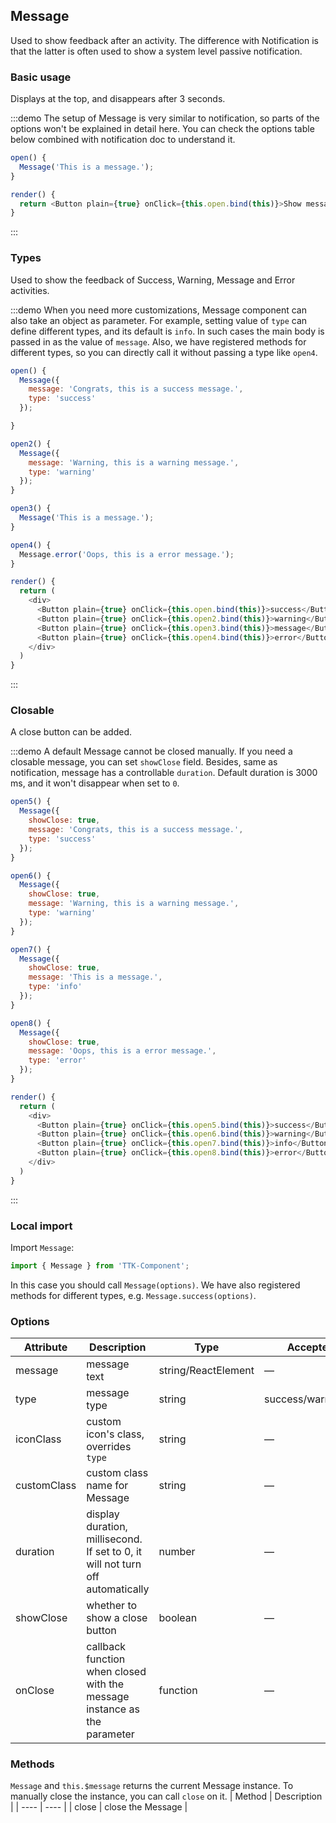 ## Message

Used to show feedback after an activity. The difference with Notification is that the latter is often used to show a system level passive notification.

### Basic usage

Displays at the top, and disappears after 3 seconds.

:::demo The setup of Message is very similar to notification, so parts of the options won't be explained in detail here. You can check the options table below combined with notification doc to understand it.

```js
open() {
  Message('This is a message.');
}

render() {
  return <Button plain={true} onClick={this.open.bind(this)}>Show message</Button>
}
```
:::

### Types

Used to show the feedback of Success, Warning, Message and Error activities.

:::demo When you need more customizations, Message component can also take an object as parameter. For example, setting value of `type` can define different types, and its default is `info`. In such cases the main body is passed in as the value of `message`. Also, we have registered methods for different types, so you can directly call it without passing a type like `open4`.
```js
open() {
  Message({
    message: 'Congrats, this is a success message.',
    type: 'success'
  });

}

open2() {
  Message({
    message: 'Warning, this is a warning message.',
    type: 'warning'
  });
}

open3() {
  Message('This is a message.');
}

open4() {
  Message.error('Oops, this is a error message.');
}

render() {
  return (
    <div>
      <Button plain={true} onClick={this.open.bind(this)}>success</Button>
      <Button plain={true} onClick={this.open2.bind(this)}>warning</Button>
      <Button plain={true} onClick={this.open3.bind(this)}>message</Button>
      <Button plain={true} onClick={this.open4.bind(this)}>error</Button>
    </div>
  )
}
```
:::

### Closable

A close button can be added.

:::demo A default Message cannot be closed manually. If you need a closable message, you can set `showClose` field. Besides, same as notification, message has a controllable `duration`. Default duration is 3000 ms, and it won't disappear when set to `0`.
```js
open5() {
  Message({
    showClose: true,
    message: 'Congrats, this is a success message.',
    type: 'success'
  });
}

open6() {
  Message({
    showClose: true,
    message: 'Warning, this is a warning message.',
    type: 'warning'
  });
}

open7() {
  Message({
    showClose: true,
    message: 'This is a message.',
    type: 'info'
  });
}

open8() {
  Message({
    showClose: true,
    message: 'Oops, this is a error message.',
    type: 'error'
  });
}

render() {
  return (
    <div>
      <Button plain={true} onClick={this.open5.bind(this)}>success</Button>
      <Button plain={true} onClick={this.open6.bind(this)}>warning</Button>
      <Button plain={true} onClick={this.open7.bind(this)}>info</Button>
      <Button plain={true} onClick={this.open8.bind(this)}>error</Button>
    </div>
  )
}
```
:::

### Local import

Import `Message`:

```javascript
import { Message } from 'TTK-Component';
```

In this case you should call `Message(options)`. We have also registered methods for different types, e.g. `Message.success(options)`.

### Options
| Attribute      | Description          | Type      | Accepted Values       | Default  |
|---------- |-------------- |---------- |--------------------------------  |-------- |
| message | message text | string/ReactElement | — | — |
| type | message type | string | success/warning/info/error | info |
| iconClass | custom icon's class, overrides `type` | string | — | — |
| customClass | custom class name for Message | string | — | — |
| duration | display duration, millisecond. If set to 0, it will not turn off automatically | number | — | 3000 |
| showClose | whether to show a close button | boolean | — | false |
| onClose | callback function when closed with the message instance as the parameter | function | — | — |

### Methods
`Message` and `this.$message` returns the current Message instance. To manually close the instance, you can call `close` on it.
| Method | Description |
| ---- | ---- |
| close | close the Message |
